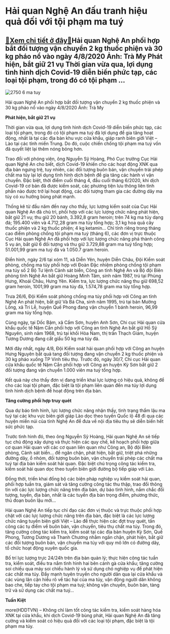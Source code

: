 Hải quan Nghệ An đấu tranh hiệu quả đối với tội phạm ma tuý
===========================================================

[:gift:Xem chi tiết ở đây:gift:](https://hddtvn.com/hai-quan-nghe-an-dau-tranh-hieu-qua-doi-voi-toi-pham-ma-tuy/)Hải quan Nghệ An phối hợp bắt đối tượng vận chuyển 2 kg thuốc phiện và 30 kg pháo nổ vào ngày 4/8/2020 Ảnh: Trà My Phát hiện, bắt giữ 21 vụ Thời gian vừa qua, lợi dụng tình hình dịch Covid-19 diễn biến phức tạp, các loại tội phạm, trong đó có tội phạm …
-------------------------------------------------------------------------------------------------------------------------------------------------------------------------------------------------------------------------------------------------------------





![2750 6 ma tuy](https://haiquanonline.com.vn/stores/news_dataimages/anhnd/082020/17/18/in_article/2750_6-ma_tuy.jpg?rt=20200818083725 "Hải quan Nghệ An phối hợp bắt đối tượng vận chuyển 2 kg thuốc phiện và 30 kg pháo nổ vào ngày 4/8/2020 	Ảnh: Trà My")


Hải quan Nghệ An phối hợp bắt đối tượng vận chuyển 2 kg thuốc phiện và 30 kg pháo nổ vào ngày 4/8/2020 Ảnh: Trà My



**Phát hiện, bắt giữ 21 vụ**


Thời gian vừa qua, lợi dụng tình hình dịch Covid-19 diễn biến phức tạp, các loại tội phạm, trong đó có tội phạm ma tuý đã lợi dụng để gia tăng hoạt động, nhất là tại các địa bàn khu vực cửa khẩu, giáp ranh biên giới Việt – Lào tại các tỉnh miền Trung. Do đó, cuộc chiến chống tội phạm ma tuý vốn đã quyết liệt lại thêm nóng bỏng hơn.


Trao đổi với phóng viên, ông Nguyễn Sỹ Hoàng, Phó Cục trưởng Cục Hải quan Nghệ An cho biết, dịch Covid-19 khiến cho các hoạt động XNK qua địa bàn ngưng trệ, tuy nhiên, các đối tượng buôn bán, vận chuyển trái phép chất ma túy lại lợi dụng tình hình dịch bệnh để gia tăng các hành vi vận chuyển. Đặc biệt, thời điểm cuối tháng 4, đầu cuối tháng 6/2020, khi dịch Covid-19 cơ bản đã được kiểm soát, các phương tiện lưu thông liên tỉnh phần nào được trở lại hoạt động, các đối tượng tham gia các đường dây ma túy có xu hướng bùng phát mạnh.


Thống kê từ đầu năm đến nay cho thấy, lực lượng kiểm soát của Cục Hải quan Nghệ An đã chủ trì, phối hợp với các lực lượng chức năng phát hiện, bắt giữ 21 vụ; thu giữ 20 bánh, 3.392,8 gram heroin; trên 74 kg ma túy dạng đá; 195.400 viên và 4.712,28 gram ma túy tổng hợp; 3,1 kg hoa quả cây thuốc phiện và 2 kg thuốc phiện; 4 kg ketamin… Chỉ tính riêng trong tháng cao điểm phòng chống tội phạm ma tuý (tháng 6), các đơn vị trực thuộc Cục Hải quan Nghệ An đã phối hợp với lực lượng chức năng phá thành công 5 vụ án, bắt giữ 6 đối tượng và thu giữ 3.729,88 gram ma tuý tổng hợp; 51.001,99 gram ma tuý đá và 1.050.7 gram heroin.


Điển hình, ngày 2/6 tại xóm 11, xã Diễn Yên, huyện Diễn Châu, Đội Kiểm soát phòng, chống ma túy phối hợp với Đoàn Đặc nhiệm phòng chống tội phạm ma túy số 2 Bộ Tư lệnh Cảnh sát biển, Công an tỉnh Nghệ An và Bộ đội Biên phòng tỉnh Nghệ An bắt giữ Hoàng Minh Tâm, sinh năm 1987, trú tại Phùng Hưng, Khoái Châu, Hưng Yên. Kiểm tra, lực lượng chức năng thu giữ 698,52 gram heroin, 1001,99 gram ma túy đá, 1.574,78 gram ma túy tổng hợp.


Trưa 26/6, Đội Kiểm soát phòng chống ma túy phối hợp với Công an tỉnh Nghệ An phát hiện, bắt giữ Và Bá Cha, sinh năm 1995, trú tại bản Mường Lống, xã Tri Lễ, huyện Quế Phong đang vận chuyển 1 bánh heroin, 96,99 gram ma túy tổng hợp.


Cùng ngày, tại Dốc Bậm, xã Cẩm Sơn, huyện Anh Sơn, Chi cục Hải quan cửa khẩu quốc tế Nậm Cắn phối hợp với Công an tỉnh Nghệ An bắt giữ Hồ Sỹ Nguyên, sinh năm 1968, trú tại khối Hòa Nam, thị trấn Thạch Giám, huyện Tương Dương đang cất giấu 50 kg ma túy đá.


Mới đây nhất, ngày 4/8, Đội Kiểm soát hải quan phối hợp với Công an huyện Hưng Nguyên bắt quả tang đối tượng đang vận chuyển 2 kg thuốc phiện và 30 kg pháo xuống TP Vinh tiêu thụ. Trước đó, ngày 30/7, Chi cục Hải quan cửa khẩu quốc tế Nậm Cắn phối hợp với Công an huyện Kỳ Sơn bắt giữ 2 đối tượng đang vận chuyển 1.000 viên ma tuý tổng hợp.


Kết quả này cho thấy đơn vị đang triển khai lực lượng có hiệu quả, không để cho các loại tội phạm, đặc biệt là tội phạm liên quan đến ma túy lợi dụng tình hình dịch bệnh để hoạt động trên địa bàn.


**Tăng cường phối hợp truy quét**


Qua dự báo tình hình, lực lượng chức năng nhận thấy, tình trạng thẩm lậu ma tuý tại các khu vực biên giới giáp Lào dọc theo tuyến Quốc lộ 48 đi qua các huyện miền núi của tỉnh Nghệ An để đưa về nội địa tiêu thụ sẽ diễn biến hết sức phức tạp.


Trước tình hình đó, theo ông Nguyễn Sỹ Hoàng, Hải quan Nghệ An sẽ tiếp tục chủ động xây dựng và thực hiện các quy chế, kế hoạch phối hợp giữa cơ quan Hải quan với các cơ quan liên quan như Công an, Bộ đội Biên phòng, Cảnh sát biển… để ngăn chặn, phát hiện, bắt giữ, triệt phá những đường dây, ổ nhóm, đối tượng buôn bán, vận chuyển trái phép các chất ma tuý tại địa bàn kiểm soát hải quan. Đặc biệt chú trọng công tác kiểm tra, kiểm soát hải quan dọc theo tuyến biên giới đường bộ tiếp giáp với Lào.


Đồng thời, triển khai đồng bộ các biện pháp nghiệp vụ kiểm soát hải quan, phối hợp tuần tra, giám sát và tăng cường công tác thu thập, trao đổi thông tin với các lực lượng chức năng trên địa bàn, dự báo tình hình, nắm chắc đối tượng, tuyến, địa bàn, nhất là các tuyến địa bàn trọng điểm, phương thức, thủ đoạn buôn lậu mới…


Hải quan Nghệ An tiếp tục chỉ đạo các đơn vị thuộc và trực thuộc phối hợp chặt với các lực lượng chức năng trên địa bàn, đặc biệt là các lực lượng chức năng tuyến biên giới Việt – Lào để thực hiện các đợt truy quét, tấn công các tụ điểm về buôn bán, vận chuyển, tiêu thụ chất ma túy. Trong đó, tăng cường công tác kiểm tra, kiểm soát tại các địa bàn huyện Kỳ Sơn, Quế Phong, Tương Dương và Thanh Chương nhằm ngăn chặn, phát hiện, bắt giữ các đối tượng buôn bán, vận chuyển ma túy với quy mô lớn có đường dây, tổ chức hoạt động xuyên quốc gia.


Bố trí lực lượng trực 24/24h trên địa bàn quản lý; thực hiện công tác tuần tra, kiểm soát, điều tra nắm tình hình hai bên cánh gà cửa khẩu; tăng cường soi chiếu qua máy soi chiếu hành lý và sử dụng chó nghiệp vụ để phát hiện các chất ma túy. Đẩy mạnh tuyên truyền cho người dân qua lại cửa khẩu và các vùng lân cận hiểu rõ về tác hại của ma túy, vận động người dân không bao che, tiếp tay cho tội phạm ma tuý; không vận chuyển, buôn bán, tàng trữ và sử dụng các chất ma tuý…




**Tuấn Kiệt**



more(HDDTVN) – Không chỉ làm tốt công tác kiểm tra, kiểm soát hàng hóa XNK tại cửa khẩu, khi dịch Covid-19 bùng phát, Hải quan Nghệ An đã tăng cường và kiểm soát có hiệu quả đối với các loại tội phạm, đặc biệt là tội phạm ma túy.

